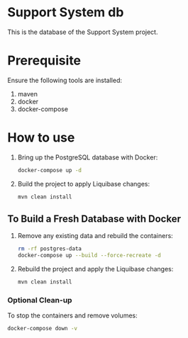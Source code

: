 # Support System db
This is the database of the Support System project.

# Prerequisite
Ensure the following tools are installed:

1. maven
2. docker
3. docker-compose

# How to use
1. Bring up the PostgreSQL database with Docker:
    ``` bash
    docker-compose up -d
    ```

2. Build the project to apply Liquibase changes:
    ``` bash
    mvn clean install
    ```

## To Build a Fresh Database with Docker

1. Remove any existing data and rebuild the containers:
    ```bash
    rm -rf postgres-data
    docker-compose up --build --force-recreate -d
    ```

2. Rebuild the project and apply the Liquibase changes:
    ```bash
    mvn clean install
    ```

### Optional Clean-up
To stop the containers and remove volumes:
```bash
docker-compose down -v
```
